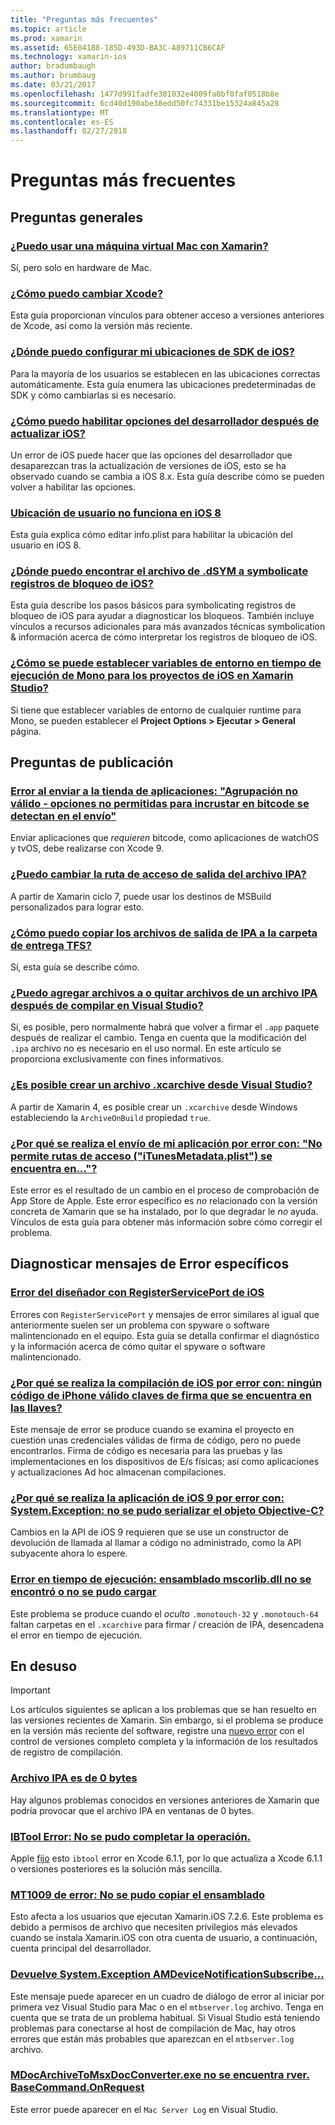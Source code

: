 ```yaml
---
title: "Preguntas más frecuentes"
ms.topic: article
ms.prod: xamarin
ms.assetid: 65E04188-185D-493D-BA3C-A89711CB6CAF
ms.technology: xamarin-ios
author: bradumbaugh
ms.author: brumbaug
ms.date: 03/21/2017
ms.openlocfilehash: 1477d991fadfe381032e4009fa0bf0faf0518b8e
ms.sourcegitcommit: 6cd40d190abe38edd50fc74331be15324a845a28
ms.translationtype: MT
ms.contentlocale: es-ES
ms.lasthandoff: 02/27/2018
---
```

# <a name="frequently-asked-questions"></a>Preguntas más frecuentes

## <a name="general-questions"></a>Preguntas generales

### <a name="can-i-use-a-mac-vm-with-xamarinmac-vmmd"></a>[¿Puedo usar una máquina virtual Mac con Xamarin?](mac-vm.md)
Sí, pero solo en hardware de Mac.

### <a name="how-can-i-downgrade-xcodedowngrade-xcodemd"></a>[¿Cómo puedo cambiar Xcode?](downgrade-xcode.md)
Esta guía proporcionan vínculos para obtener acceso a versiones anteriores de Xcode, así como la versión más reciente.

### <a name="where-can-i-set-my-ios-sdk-locationsios-sdkmd"></a>[¿Dónde puedo configurar mi ubicaciones de SDK de iOS?](ios-sdk.md)
Para la mayoría de los usuarios se establecen en las ubicaciones correctas automáticamente. Esta guía enumera las ubicaciones predeterminadas de SDK y cómo cambiarlas si es necesario.

### <a name="how-can-i-reenable-developer-options-after-updating-iosupdate-developer-optionsmd"></a>[¿Cómo puedo habilitar opciones del desarrollador después de actualizar iOS?](update-developer-options.md)
Un error de iOS puede hacer que las opciones del desarrollador que desaparezcan tras la actualización de versiones de iOS, esto se ha observado cuando se cambia a iOS 8.x. Esta guía describe cómo se pueden volver a habilitar las opciones.

### <a name="user-location-not-working-in-ios-8ios8-user-locationmd"></a>[Ubicación de usuario no funciona en iOS 8](ios8-user-location.md)
Esta guía explica cómo editar info.plist para habilitar la ubicación del usuario en iOS 8.

### <a name="where-can-i-find-the-dsym-file-to-symbolicate-ios-crash-logssymbolicate-ios-crashmd"></a>[¿Dónde puedo encontrar el archivo de .dSYM a symbolicate registros de bloqueo de iOS?](symbolicate-ios-crash.md)
Esta guía describe los pasos básicos para symbolicating registros de bloqueo de iOS para ayudar a diagnosticar los bloqueos. También incluye vínculos a recursos adicionales para más avanzados técnicas symbolication & información acerca de cómo interpretar los registros de bloqueo de iOS.


### <a name="how-do-i-set-mono-runtime-environment-variables-for-ios-projects-in-xamarin-studioxs-mono-runtimemd"></a>[¿Cómo se puede establecer variables de entorno en tiempo de ejecución de Mono para los proyectos de iOS en Xamarin Studio?](xs-mono-runtime.md)
Si tiene que establecer variables de entorno de cualquier runtime para Mono, se pueden establecer el **Project Options > Ejecutar > General** página.

## <a name="publishing-questions"></a>Preguntas de publicación

### <a name="error-when-submitting-to-app-store-invalid-bundle---options-not-allowed-to-be-embedded-in-bitcode-are-detected-in-the-submissioninvalid-bundle-bitcodemd"></a>[Error al enviar a la tienda de aplicaciones: "Agrupación no válido - opciones no permitidas para incrustar en bitcode se detectan en el envío"](invalid-bundle-bitcode.md)

Enviar aplicaciones que _requieren_ bitcode, como aplicaciones de watchOS y tvOS, debe realizarse con Xcode 9.

### <a name="can-i-change-the-output-path-of-the-ipa-fileipa-output-pathmd"></a>[¿Puedo cambiar la ruta de acceso de salida del archivo IPA?](ipa-output-path.md)
A partir de Xamarin ciclo 7, puede usar los destinos de MSBuild personalizados para lograr esto.

### <a name="how-can-i-copy-ipa-output-files-to-the-tfs-drop-folderipa-tfsmd"></a>[¿Cómo puedo copiar los archivos de salida de IPA a la carpeta de entrega TFS?](ipa-tfs.md)
Sí, esta guía se describe cómo.

### <a name="can-i-add-files-to-or-remove-files-from-an-ipa-file-after-building-it-in-visual-studiomodify-ipamd"></a>[¿Puedo agregar archivos a o quitar archivos de un archivo IPA después de compilar en Visual Studio?](modify-ipa.md)
Sí, es posible, pero normalmente habrá que volver a firmar el `.app` paquete después de realizar el cambio. Tenga en cuenta que la modificación del `.ipa` archivo no es necesario en el uso normal. En este artículo se proporciona exclusivamente con fines informativos.

### <a name="is-it-possible-to-create-a-xcarchive-archive-from-visual-studiocreate-xcarchivemd"></a>[¿Es posible crear un archivo .xcarchive desde Visual Studio?](create-xcarchive.md)
A partir de Xamarin 4, es posible crear un `.xcarchive` desde Windows estableciendo la `ArchiveOnBuild` propiedad `true`.

### <a name="why-does-my-app-submission-fail-with-disallowed-paths--itunesmetadataplist--found-at--itunesmetadata-disallowed-pathsmd"></a>[¿Por qué se realiza el envío de mi aplicación por error con: "No permite rutas de acceso ("iTunesMetadata.plist") se encuentra en..."?](itunesmetadata-disallowed-paths.md)
Este error es el resultado de un cambio en el proceso de comprobación de App Store de Apple. Este error específico es _no_ relacionado con la versión concreta de Xamarin que se ha instalado, por lo que degradar le _no_ ayuda. Vínculos de esta guía para obtener más información sobre cómo corregir el problema.


## <a name="diagnosing-specific-error-messages"></a>Diagnosticar mensajes de Error específicos

### <a name="ios-designer-error-with-registerserviceporterror-registerserviceportmd"></a>[Error del diseñador con RegisterServicePort de iOS](error-registerserviceport.md)
Errores con `RegisterServicePort` y mensajes de error similares al igual que anteriormente suelen ser un problema con spyware o software malintencionado en el equipo. Esta guía se detalla confirmar el diagnóstico y la información acerca de cómo quitar el spyware o software malintencionado.

### <a name="why-does-my-ios-build-fail-with-no-valid-iphone-code-signing-keys-found-in-keychainno-codesigning-keysmd"></a>[¿Por qué se realiza la compilación de iOS por error con: ningún código de iPhone válido claves de firma que se encuentra en las llaves?](no-codesigning-keys.md)
Este mensaje de error se produce cuando se examina el proyecto en cuestión unas credenciales válidas de firma de código, pero no puede encontrarlos. Firma de código es necesaria para las pruebas y las implementaciones en los dispositivos de E/s físicas; así como aplicaciones y actualizaciones Ad hoc almacenan compilaciones.

### <a name="why-does-my-ios-9-app-fail-with-systemexception-failed-to-marshal-the-objective-c-objectexception-marshal-obj-cmd"></a>[¿Por qué se realiza la aplicación de iOS 9 por error con: System.Exception: no se pudo serializar el objeto Objective-C?](exception-marshal-obj-c.md)
Cambios en la API de iOS 9 requieren que se use un constructor de devolución de llamada al llamar a código no administrado, como la API subyacente ahora lo espere.

### <a name="runtime-error-the-assembly-mscorlibdll-was-not-found-or-could-not-be-loadederror-mscorlib-not-foundmd"></a>[Error en tiempo de ejecución: ensamblado mscorlib.dll no se encontró o no se pudo cargar](error-mscorlib-not-found.md)
Este problema se produce cuando el *oculto* `.monotouch-32` y `.monotouch-64` faltan carpetas en el `.xcarchive` para firmar / creación de IPA, desencadena el error en tiempo de ejecución.

## <a name="deprecated"></a>En desuso

> [!IMPORTANT]
> Los artículos siguientes se aplican a los problemas que se han resuelto en las versiones recientes de Xamarin. Sin embargo, si el problema se produce en la versión más reciente del software, registre una [nuevo error](~/cross-platform/troubleshooting/questions/howto-file-bug.md) con el control de versiones completo completa y la información de los resultados de registro de compilación.



### <a name="ipa-file-is-0-bytesipa-zero-bytesmd"></a>[Archivo IPA es de 0 bytes](ipa-zero-bytes.md)
Hay algunos problemas conocidos en versiones anteriores de Xamarin que podría provocar que el archivo IPA en ventanas de 0 bytes.

### <a name="ibtool-error-the-operation-couldnt-be-completederror-ibtoolmd"></a>[IBTool Error: No se pudo completar la operación.](error-ibtool.md)
Apple [fijo](https://developer.apple.com/library/ios/releasenotes/DeveloperTools/RN-Xcode/Chapters/xc6_release_notes.html) esto `ibtool` error en Xcode 6.1.1, por lo que actualiza a Xcode 6.1.1 o versiones posteriores es la solución más sencilla.

### <a name="error-mt1009-could-not-copy-the-assemblyerror-mt1009md"></a>[MT1009 de error: No se pudo copiar el ensamblado](error-mt1009.md)
Esto afecta a los usuarios que ejecutan Xamarin.iOS 7.2.6. Este problema es debido a permisos de archivo que necesiten privilegios más elevados cuando se instala Xamarin.iOS con otra cuenta de usuario, a continuación, cuenta principal del desarrollador.

### <a name="systemexception-amdevicenotificationsubscribe-returned-exception-amddevicenotificationsubscribemd"></a>[Devuelve System.Exception AMDeviceNotificationSubscribe...](exception-amddevicenotificationsubscribe.md)
Este mensaje puede aparecer en un cuadro de diálogo de error al iniciar por primera vez Visual Studio para Mac o en el `mtbserver.log` archivo. Tenga en cuenta que se trata de un problema habitual. Si Visual Studio está teniendo problemas para conectarse al host de compilación de Mac, hay otros errores que están más probables que aparezcan en el `mtbserver.log` archivo.

### <a name="mdocarchivetomsxdocconverterexe-not-found-rverbasecommandonrequestmdocarchivetomsxdocconverter-not-foundmd"></a>[MDocArchiveToMsxDocConverter.exe no se encuentra rver. BaseCommand.OnRequest](mdocarchivetomsxdocconverter-not-found.md)
Este error puede aparecer en el `Mac Server Log` en Visual Studio.
